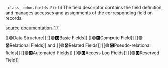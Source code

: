 `_class_ odoo.fields.Field`
The field descriptor contains the field definition, and manages accesses  and assignments of the corresponding field on records. 

[source](https://github.com/odoo/odoo/blob/17.0/odoo/fields.py#L134)
[documentation-17](https://www.odoo.com/documentation/17.0/developer/reference/backend/orm.html#fields)

[[🟣Data Structure]]
[[🟣🅾️Basic Fields]]
[[🟣🅾️Compute Field]]
[[🟣🅾️Relational Fields]] and [[🟣🅾️Related Fields]]
[[🟣🅾️Pseudo-relational fields]]
[[🟣🅾️Automated Fields]]
[[🟣🅾️Access Log Fields]]
[[🟣🅾️Reserved Field]]
